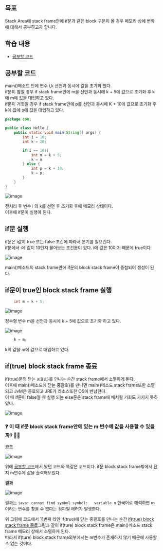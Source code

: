 ## **목표**

Stack Area에 stack frame안에 if문과 같은 block 구문이 올 경우 메모리 상에 변화에 대해서 공부하고자 합니다. 

## **학습 내용**

- [공부할 코드](#공부할-코드)

## **공부할 코드**

main()메소드 안에 변수 i,k 선언과 동시에 값을 초기화 했다.<br>
if문이 참일 경우 if stack frame안에 m을 선언과 동시에 k + 5에 값으로 초기화 후 k에 m에 값을 대입하고 있다.<br>
if문이 거짓일 경우 if stack frame안에 p를 선언과 동시에 K + 10에 값으로 초기화 후 k에 값에 p에 값을 대입하고 있다.<br>

```java
package com;

public class Hello {
    public static void main(String[] args) {
        int i = 10;
        int k = 20;

        if(i == 10){
            int m = k + 5;
            k = m
        } else {
            int p = k + 10;
            k = p;
        }
    }
}
```

![image](https://user-images.githubusercontent.com/69107255/120889987-fd990980-c63a-11eb-866c-f49c450d7fa2.png)

전처리 후 변수 i 와 k를 선언 후 초기화 후에 메모리 상태이다.<br>
이후에 if문이 실행이 된다. 

## **if문 실행**

if문은 i값이 true 또는 false 조건에 따라서 분기를 일으킨다.<br>
if문에서 i에 값이 10인지 물어보는 조건문이 있다. i에 값은 10이기 때문에 true이다 

![image](https://user-images.githubusercontent.com/69107255/120890083-99c31080-c63b-11eb-8d74-6bee340a3daf.png)

main()메소드의 stack frame안에 if문의 block stack frame이 중첩되어 생성이 된다.

## **if문이 true인 block stack frame 실행**

```java
    int m = k + 5;
```

![image](https://user-images.githubusercontent.com/69107255/120923778-3c969000-c70b-11eb-92fe-a49846656af8.png)

정수형 변수 m을 선언과 동시에 k + 5에 값으로 초기화 하고 있다.<br>

![image](https://user-images.githubusercontent.com/69107255/120923856-ad3dac80-c70b-11eb-8d4a-d9988a2d64d8.png)

```java
    k = m;
```

k의 값을 m에 값으로 대입하고 있다.

## **if(true) block stack frame 종료**

if(true)문의 닫는 `중괄호}`를 만나는 순간 stack frame에서 소멸하게 된다.<br>
이후에 main()메소드에 닫는 중괄호}를 만나면 main()메소드 stack frame또한 소멸되고 JvM은 종료되고 JRE가 리소스또한 OS에 반납한다.<br>
이 때 if문이 false일 때 실행 되는 else문은 stack frame에 배치될 기회도 가지지 못하였다.<br>

![image](https://user-images.githubusercontent.com/69107255/120924387-892f9a80-c70e-11eb-917f-0d1044d9bd9a.png)

### ❓ **이 때 if문 block stack frame안에 있는 m 변수에 값을 사용할 수 있을까? 🤔💭**


**코드**

![image](https://user-images.githubusercontent.com/69107255/120924666-a9ac2480-c70f-11eb-924c-76c4e1d6367e.png)

위에 [공부할 코드](#공부할-코드)에서 봤던 코드와 똑같은 코드이다. if문 block stack frame밖에서 단지 m변수에 값을 출력해보았다.

**결과**

![image](https://user-images.githubusercontent.com/69107255/120924534-2559a180-c70f-11eb-9d7e-24c99756c5b5.png)

결과는 `java: cannot find symbol symbol:   variable m` 한국어로 해석하면 m이라는 변수를 찾을 수 없다는 컴파일 에러가 발생한다.<br>

위 그림에 코드에서 11번째 라인 if(true)에 닫는 중괄호를 만나는 순간 [if(true) block stack frame 종료](#if(true)-block-stack-frame-종료)그림과 같이 if(ture) block stack frame은 main()메소드 stack frame 메모리 상에서 소멸하게 된다.<br>
따라서 if(ture) block stack frame외부에서는 m변수가 존재하지 않기 때문에 사용할 수 없는 것이다.

